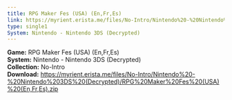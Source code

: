 ```yaml
---
title: RPG Maker Fes (USA) (En,Fr,Es)
link: https://myrient.erista.me/files/No-Intro/Nintendo%20-%20Nintendo%203DS%20(Decrypted)/RPG%20Maker%20Fes%20(USA)%20(En,Fr,Es).zip
type: single1
System: Nintendo - Nintendo 3DS (Decrypted)
---
```

<b>Game:</b> RPG Maker Fes (USA) (En,Fr,Es)<br>
<b>System:</b> Nintendo - Nintendo 3DS (Decrypted)<br>
<b>Collection:</b> No-Intro<br>
<b>Download:</b> https://myrient.erista.me/files/No-Intro/Nintendo%20-%20Nintendo%203DS%20(Decrypted)/RPG%20Maker%20Fes%20(USA)%20(En,Fr,Es).zip